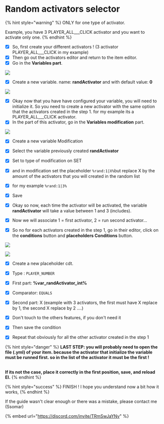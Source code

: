 # Random activators selector

{% hint style="warning" %}
ONLY for one type of activator.

Example, you have 3 PLAYER\_ALL_\__CLICK activator and you want to activate only one.
{% endhint %}



* [x] So, first create your different activators ! (3 activator PLAYER\_ALL_\__CLICK in my example)
* [x] Then go out the activators editor and return to the item editor.
* [x] Go in the **Variables part**.

![](https://camo.githubusercontent.com/7180706f8b50740d12abaa9cc3b582fcb85154c2dcc1c16c65269cbdaeed26e9/68747470733a2f2f692e696d6775722e636f6d2f4a677874736f712e706e67)

* [x] Create a new variable. name: **randActivator** and with default value: **0**

![](https://camo.githubusercontent.com/9c2355e1bbe1aeee76bec50f0bb209ed5ff165aba59a82a402216978b2ca9443/68747470733a2f2f692e696d6775722e636f6d2f736b32573369482e706e67)

* [x] Okay now that you have have configured your variable, you will need to initialize it. So you need to create a new activator with the same option that the activators created in the step 1. for my example its a PLAYER\_ALL_\__CLICK activator.
* [x] In the part of this activator, go in the **Variables modification** part.

![](https://camo.githubusercontent.com/d9116f00f1fde942d98d90f7cd11a5539f56fdd4166b64f5561ecd44657058f9/68747470733a2f2f692e696d6775722e636f6d2f6645516a44655a2e706e67)

* [x] Create a new variable Modification
* [x] Select the variable previously created **randActivator**
* [x] Set to type of modification on SET
* [x] and in modification set the placeholder `%rand:1|X%`but replace X by the amount of the activators that you will created in the random list
* [x] for my example `%rand:1|3%`
* [x] Save
* [x] Okay so now, each time the activator will be activated, the variable **randActivator** will take a value between 1 and 3 (includes).



* [x] Now we will associate 1 = first activator, 2 = run second activator...
* [x] So no for each activators created in the step 1, go in their editor, click on the **conditions** button and **placeholders Conditions** button.

![](https://camo.githubusercontent.com/976052b58ff4a5d03bc96c1001d9d550aec2cccd7abbb2042fd7fb303cc7c498/68747470733a2f2f692e696d6775722e636f6d2f6b4674366d4d412e706e67)

![](https://camo.githubusercontent.com/01f2350ce5846c2704704f0a3be74a21231e8e470fb370f4d54dc5aa98a9277c/68747470733a2f2f692e696d6775722e636f6d2f31766c566739362e706e67)

* [x] Create a new placeholder cdt.
* [x] Type : `PLAYER_NUMBER`
* [x] First part: **%var\_randActivator**_**\_**_**int%**
* [x] Comparator: `EQUALS`
* [x] Second part: X (example with 3 activators, the first must have X replace by 1, the second X replace by 2 ....)
* [x] Don't touch to the others features, if you don't need it
* [x] Then save the condition
* [x] Repeat that obviously for all the other activator created in the step 1



{% hint style="danger" %}
**LAST STEP: you will probably need to open the file (.yml) of your item. because the activator that initialize the variable must be runned first. so in the list of the activator it must be the first !**

\
**If its not the case, place it correctly in the first position, save, and reload EI.**
{% endhint %}



{% hint style="success" %}
FINISH ! I hope you understand now a bit how it works,
{% endhint %}



If the guide wasn't clear enough or there was a mistake, please contact me (Ssomar)&#x20;

{% embed url="https://discord.com/invite/TRmSwJaYNv" %}
